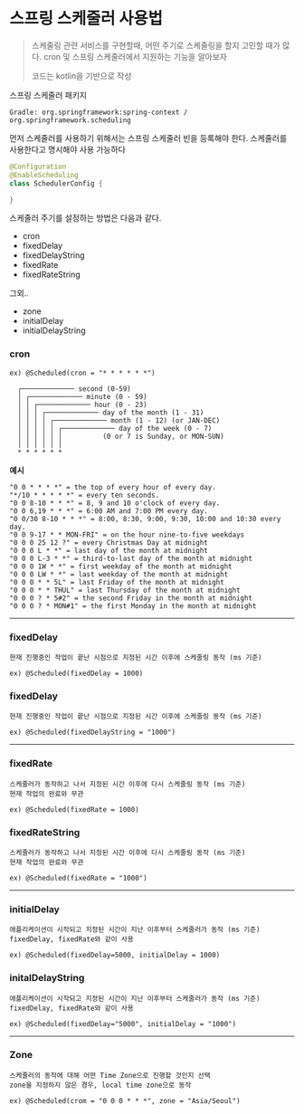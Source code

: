 # 스프링 스케줄러 사용법

> 스케줄링 관련 서비스를 구현할때, 어떤 주기로 스케줄링을 할지 고민할 때가 많다. cron 및 스프링 스케줄러에서 지원하는 기능을 알아보자
>
> 코드는 kotlin을 기반으로 작성



스프링 스케줄러 패키지

```
Gradle: org.springframework:spring-context / org.springframework.scheduling
```



먼저 스케줄러를 사용하기 위해서는 스프링 스케줄러 빈을 등록해야 한다. 스케줄러를 사용한다고 명시해야 사용 가능하다

```kotlin
@Configuration
@EnableScheduling
class SchedulerConfig {

}
```



스케줄러 주기를 설정하는 방법은 다음과 같다.

- cron
- fixedDelay
- fixedDelayString
- fixedRate
- fixedRateString



그외..

- zone
- initialDelay
- initialDelayString



### cron

```
ex) @Scheduled(cron = "* * * * * *")  
  
  ┌───────────── second (0-59)
  │ ┌───────────── minute (0 - 59)
  │ │ ┌───────────── hour (0 - 23)
  │ │ │ ┌───────────── day of the month (1 - 31)
  │ │ │ │ ┌───────────── month (1 - 12) (or JAN-DEC)
  │ │ │ │ │ ┌───────────── day of the week (0 - 7)
  │ │ │ │ │ │          (0 or 7 is Sunday, or MON-SUN)
  │ │ │ │ │ │
  * * * * * *
```



**예시**

```
"0 0 * * * *" = the top of every hour of every day.
"*/10 * * * * *" = every ten seconds.
"0 0 8-10 * * *" = 8, 9 and 10 o'clock of every day.
"0 0 6,19 * * *" = 6:00 AM and 7:00 PM every day.
"0 0/30 8-10 * * *" = 8:00, 8:30, 9:00, 9:30, 10:00 and 10:30 every day.
"0 0 9-17 * * MON-FRI" = on the hour nine-to-five weekdays
"0 0 0 25 12 ?" = every Christmas Day at midnight
"0 0 0 L * *" = last day of the month at midnight
"0 0 0 L-3 * *" = third-to-last day of the month at midnight
"0 0 0 1W * *" = first weekday of the month at midnight
"0 0 0 LW * *" = last weekday of the month at midnight
"0 0 0 * * 5L" = last Friday of the month at midnight
"0 0 0 * * THUL" = last Thursday of the month at midnight
"0 0 0 ? * 5#2" = the second Friday in the month at midnight
"0 0 0 ? * MON#1" = the first Monday in the month at midnight
```



---



### fixedDelay

```
현재 진행중인 작업이 끝난 시점으로 지정된 시간 이후에 스케줄링 동작 (ms 기준)

ex) @Scheduled(fixedDelay = 1000)
```



### fixedDelay

```
현재 진행중인 작업이 끝난 시점으로 지정된 시간 이후에 스케줄링 동작 (ms 기준)

ex) @Scheduled(fixedDelayString = "1000")
```



---



### fixedRate

```
스케줄러가 동작하고 나서 지정된 시간 이후에 다시 스케줄링 동작 (ms 기준)
현재 작업의 완료와 무관

ex) @Scheduled(fixedRate = 1000)
```





### fixedRateString

```
스케줄러가 동작하고 나서 지정된 시간 이후에 다시 스케줄링 동작 (ms 기준)
현재 작업의 완료와 무관

ex) @Scheduled(fixedRate = "1000")
```



---



### initialDelay

```
애플리케이션이 시작되고 지정된 시간이 지난 이후부터 스케줄러가 동작 (ms 기준)
fixedDelay, fixedRate와 같이 사용

ex) @Scheduled(fixedDelay=5000, initialDelay = 1000)
```



### initalDelayString

```
애플리케이션이 시작되고 지정된 시간이 지난 이후부터 스케줄러가 동작 (ms 기준)
fixedDelay, fixedRate와 같이 사용

ex) @Scheduled(fixedDelay="5000", initialDelay = "1000")
```



---



### Zone

```
스케줄러의 동작에 대해 어떤 Time Zone으로 진행할 것인지 선택
zone을 지정하지 않은 경우, local time zone으로 동작

ex) @Scheduled(crom = "0 0 0 * * *", zone = "Asia/Seoul")
```

